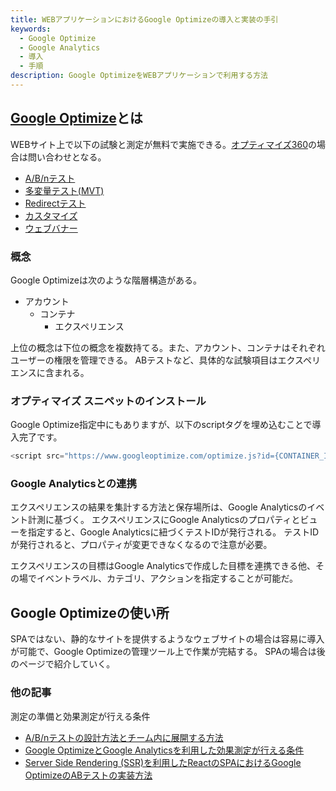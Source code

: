 ```yaml
---
title: WEBアプリケーションにおけるGoogle Optimizeの導入と実装の手引
keywords:
  - Google Optimize
  - Google Analytics
  - 導入
  - 手順
description: Google OptimizeをWEBアプリケーションで利用する方法
---
```


## [Google Optimize](https://optimize.google.com/)とは

WEBサイト上で以下の試験と測定が無料で実施できる。[オプティマイズ360](https://marketingplatform.google.com/intl/ja/about/optimize/compare/)の場合は問い合わせとなる。

* [A/B/nテスト](https://support.google.com/optimize/answer/7012154#ab-tests)
* [多変量テスト(MVT)](https://support.google.com/optimize/answer/7012154#multivariate-tests)
* [Redirectテスト](https://support.google.com/optimize/answer/7012154#redirect-tests)
* [カスタマイズ](https://support.google.com/optimize/answer/9112930)
* [ウェブバナー](https://support.google.com/optimize/answer/9823410)

### 概念

Google Optimizeは次のような階層構造がある。

- アカウント
  - コンテナ
    - エクスペリエンス

上位の概念は下位の概念を複数持てる。また、アカウント、コンテナはそれぞれユーザーの権限を管理できる。
ABテストなど、具体的な試験項目はエクスペリエンスに含まれる。

### オプティマイズ スニペットのインストール

Google Optimize指定中にもありますが、以下のscriptタグを埋め込むことで導入完了です。

```js
<script src="https://www.googleoptimize.com/optimize.js?id={CONTAINER_ID}"></script>
```

### Google Analyticsとの連携

エクスペリエンスの結果を集計する方法と保存場所は、Google Analyticsのイベント計測に基づく。
エクスペリエンスにGoogle Analyticsのプロパティとビューを指定すると、Google Analyticsに紐づくテストIDが発行される。
テストIDが発行されると、プロパティが変更できなくなるので注意が必要。

エクスペリエンスの目標はGoogle Analyticsで作成した目標を連携できる他、その場でイベントラベル、カテゴリ、アクションを指定することが可能だ。

## Google Optimizeの使い所

SPAではない、静的なサイトを提供するようなウェブサイトの場合は容易に導入が可能で、Google Optimizeの管理ツール上で作業が完結する。
SPAの場合は後のページで紹介していく。

### 他の記事

測定の準備と効果測定が行える条件

* [A/B/nテストの設計方法とチーム内に展開する方法](./ab-test-design-and-how-to-share-it)
* [Google OptimizeとGoogle Analyticsを利用した効果測定が行える条件](./requirements-for-measuring-effectiveness-with-google-optimize-and-google-analytics)
* [Server Side Rendering (SSR)を利用したReactのSPAにおけるGoogle OptimizeのABテストの実装方法](./how-to-implement-google-optimize-ab-testing-in-react-spa-using-server-side-rendering)


